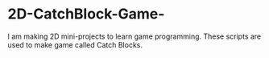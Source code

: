 # 2D-CatchBlock-Game-
I am making 2D mini-projects to learn game programming. These scripts are used to make game called Catch Blocks.
